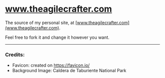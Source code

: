 # www.theagilecrafter.com

The source of my personal site, at [www.theagilecrafter.com](www.theagilecrafter.com).

Feel free to fork it and change it however you want.
___

### Credits:

* Favicon: created on https://favicon.io/
* Background Image: Caldera de Taburiente National Park
